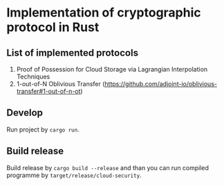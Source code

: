 # Implementation of cryptographic protocol in Rust

## List of implemented protocols

1. Proof of Possession for Cloud Storage via Lagrangian Interpolation Techniques
2. 1-out-of-N Oblivious Transfer (https://github.com/adjoint-io/oblivious-transfer#1-out-of-n-ot)

## Develop

Run project by `cargo run`.

## Build release

Build release by `cargo build --release` and than you can run compiled programme by `target/release/cloud-security`.
